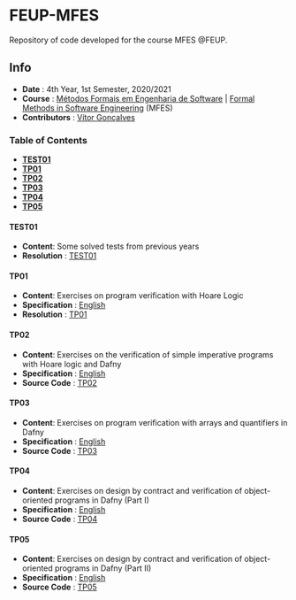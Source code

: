 # FEUP-MFES
Repository of code developed for the course MFES @FEUP.

## Info
* **Date** : 4th Year, 1st Semester, 2020/2021
* **Course** : [Métodos Formais em Engenharia de Software](https://sigarra.up.pt/feup/pt/ucurr_geral.ficha_uc_view?pv_ocorrencia_id=459493) | [Formal Methods in Software Engineering](https://sigarra.up.pt/feup/en/ucurr_geral.ficha_uc_view?pv_ocorrencia_id=459493) (MFES)
* **Contributors** : [Vítor Gonçalves](https://github.com/vitorhugo13)


### Table of Contents
* [**TEST01**](#test01)
* [**TP01**](#tp01)
* [**TP02**](#tp02)
* [**TP03**](#tp03)
* [**TP04**](#tp04)
* [**TP05**](#tp05)

#### TEST01
* **Content**: Some solved tests from previous years
* **Resolution** : [TEST01](test01)

#### TP01
* **Content**: Exercises on program verification with Hoare Logic
* **Specification** : [English](specifications/tp01.pdf)
* **Resolution** : [TP01](tp01)

#### TP02
* **Content**: Exercises on the verification of simple imperative programs with Hoare logic and Dafny
* **Specification** : [English](specifications/tp02.pdf)
* **Source Code** : [TP02](tp02)

#### TP03
* **Content**: Exercises on program verification with arrays and quantifiers in Dafny
* **Specification** : [English](specifications/tp03.pdf)
* **Source Code** : [TP03](tp03)

#### TP04
* **Content**: Exercises on design by contract and verification of object-oriented programs in Dafny (Part I)
* **Specification** : [English](specifications/tp04.pdf)
* **Source Code** : [TP04](tp04)

#### TP05
* **Content**: Exercises on design by contract and verification of object-oriented programs in Dafny (Part II)
* **Specification** : [English](specifications/tp05.pdf)
* **Source Code** : [TP05](tp05)

